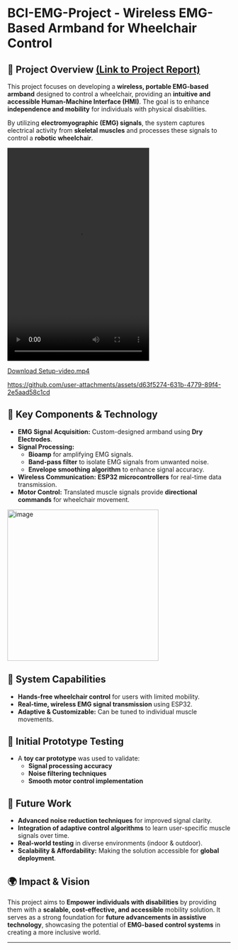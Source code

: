 # BCI-EMG-Project - Wireless EMG-Based Armband for Wheelchair Control  

## 🏥 Project Overview <a href="https://drive.google.com/file/d/1yrmmO3o-nB0ciMY7XeSuRiaIwhBL2Qsh/view?usp=sharing" target="_blank">(Link to Project Report)</a>
This project focuses on developing a **wireless, portable EMG-based armband** designed to control a wheelchair, providing an **intuitive and accessible Human-Machine Interface (HMI)**. The goal is to enhance **independence and mobility** for individuals with physical disabilities.  

By utilizing **electromyographic (EMG) signals**, the system captures electrical activity from **skeletal muscles** and processes these signals to control a **robotic wheelchair**.  


<video src="./setup-video.mov" width="320" height="480" controls></video>

[Download Setup-video.mp4](https://github.com/Smritigit1202/BCI-EMG-Project/raw/refs/heads/main/setup-video.mov)




https://github.com/user-attachments/assets/d63f5274-631b-4779-89f4-2e5aad58c1cd


## 🔧 Key Components & Technology  
- **EMG Signal Acquisition:** Custom-designed armband using **Dry Electrodes**.  
- **Signal Processing:**  
  - **Bioamp** for amplifying EMG signals.  
  - **Band-pass filter** to isolate EMG signals from unwanted noise.  
  - **Envelope smoothing algorithm** to enhance signal accuracy.  
- **Wireless Communication:** **ESP32 microcontrollers** for real-time data transmission.  
- **Motor Control:** Translated muscle signals provide **directional commands** for wheelchair movement.  
<img width="341" alt="image" src="https://github.com/user-attachments/assets/de6cd603-c5a8-4f9b-ba6e-f16c89ba65b0" />

## 🎯 System Capabilities  
- **Hands-free wheelchair control** for users with limited mobility.  
- **Real-time, wireless EMG signal transmission** using ESP32.  
- **Adaptive & Customizable:** Can be tuned to individual muscle movements.  

## 🚗 Initial Prototype Testing  
- A **toy car prototype** was used to validate:  
  - **Signal processing accuracy**  
  - **Noise filtering techniques**  
  - **Smooth motor control implementation**  

## 🔬 Future Work  
- **Advanced noise reduction techniques** for improved signal clarity.  
- **Integration of adaptive control algorithms** to learn user-specific muscle signals over time.  
- **Real-world testing** in diverse environments (indoor & outdoor).  
- **Scalability & Affordability:** Making the solution accessible for **global deployment**.  

## 🌍 Impact & Vision  
This project aims to **Empower individuals with disabilities** by providing them with a **scalable, cost-effective, and accessible** mobility solution. It serves as a strong foundation for **future advancements in assistive technology**, showcasing the potential of **EMG-based control systems** in creating a more inclusive world.  

---
